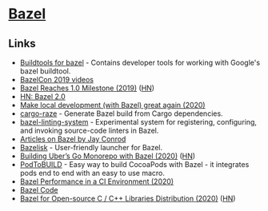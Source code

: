 # [Bazel](https://bazel.build)

## Links

- [Buildtools for bazel](https://github.com/bazelbuild/buildtools) - Contains developer tools for working with Google's bazel buildtool.
- [BazelCon 2019 videos](https://www.youtube.com/playlist?list=PLxNYxgaZ8Rsf-7g43Z8LyXct9ax6egdSj)
- [Bazel Reaches 1.0 Milestone (2019)](https://opensource.googleblog.com/2019/10/bazel-reaches-10-milestone.html) ([HN](https://news.ycombinator.com/item?id=21288185))
- [HN: Bazel 2.0](https://news.ycombinator.com/item?id=21863393)
- [Make local development (with Bazel) great again (2020)](https://www.youtube.com/watch?v=rQv1sjLU4cI)
- [cargo-raze](https://github.com/google/cargo-raze) - Generate Bazel build from Cargo dependencies.
- [bazel-linting-system](https://github.com/thundergolfer/bazel-linting-system) - Experimental system for registering, configuring, and invoking source-code linters in Bazel.
- [Articles on Bazel by Jay Conrod](https://www.jayconrod.com/tags/bazel)
- [Bazelisk](https://github.com/bazelbuild/bazelisk) - User-friendly launcher for Bazel.
- [Building Uber’s Go Monorepo with Bazel (2020)](https://eng.uber.com/go-monorepo-bazel/) ([HN](https://news.ycombinator.com/item?id=23180255))
- [PodToBUILD](https://github.com/pinterest/PodToBUILD) - Easy way to build CocoaPods with Bazel - it integrates pods end to end with an easy to use macro.
- [Bazel Performance in a CI Environment (2020)](https://filipnikolovski.com/posts/bazel-performance-in-a-ci-environment/)
- [Bazel Code](https://github.com/bazelbuild/bazel)
- [Bazel for Open-source C / C++ Libraries Distribution (2020)](https://liuliu.me/eyes/bazel-for-libraries-distribution-an-open-source-library-author-perspective/) ([HN](https://news.ycombinator.com/item?id=24490089))
